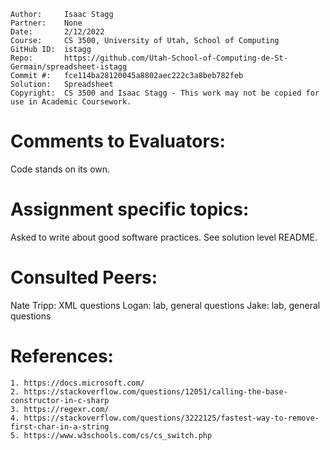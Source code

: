 ﻿```
Author:     Isaac Stagg
Partner:    None
Date:       2/12/2022
Course:     CS 3500, University of Utah, School of Computing
GitHub ID:  istagg
Repo:       https://github.com/Utah-School-of-Computing-de-St-Germain/spreadsheet-istagg
Commit #:   fce114ba28120045a8802aec222c3a8beb782feb
Solution:   Spreadsheet
Copyright:  CS 3500 and Isaac Stagg - This work may not be copied for use in Academic Coursework.
```

# Comments to Evaluators:

Code stands on its own.

# Assignment specific topics:

Asked to write about good software practices. See solution level README.

# Consulted Peers:

Nate Tripp: XML questions
Logan:  lab, general questions
Jake: lab, general questions

# References:

    1. https://docs.microsoft.com/
    2. https://stackoverflow.com/questions/12051/calling-the-base-constructor-in-c-sharp
    3. https://regexr.com/
    4. https://stackoverflow.com/questions/3222125/fastest-way-to-remove-first-char-in-a-string
    5. https://www.w3schools.com/cs/cs_switch.php